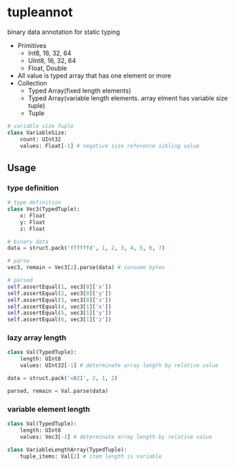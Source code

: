 # tupleannot

binary data annotation for static typing

* Primitives
  * Int8, 16, 32, 64
  * UInt8, 16, 32, 64
  * Float, Double
* All value is typed array that has one element or more
* Collection
  * Typed Array(fixed length elements)
  * Typed Array(variable length elements. array elment has variable size tuple)
  * Tuple

```python
# variable size Tuple
class VariableSize:
    count: UInt32
    values: Float[-1] # negative size reference sibling value
```

## Usage

### type definition

```python
# type definition
class Vec3(TypedTuple):
    x: Float
    y: Float
    z: Float

# binary data
data = struct.pack('ffffffd', 1, 2, 3, 4, 5, 6, 7)

# parse
vec3, remain = Vec3[2].parse(data) # consume bytes

# parsed
self.assertEqual(1, vec3[0]['x'])
self.assertEqual(2, vec3[0]['y'])
self.assertEqual(3, vec3[0]['z'])
self.assertEqual(4, vec3[1]['x'])
self.assertEqual(5, vec3[1]['y'])
self.assertEqual(6, vec3[1]['z'])
```

### lazy array length

```python
class Val(TypedTuple):
    length: UInt8
    values: UInt32[-1] # determinate array length by relative value

data = struct.pack('<B2I', 2, 1, 2)

parsed, remain = Val.parse(data)
```

### variable element length

```python
class Val(TypedTuple):
    length: UInt8
    values: Vec3[-1] # determinate array length by relative value

class VariableLengthArray(TypedTuple):
    tuple_items: Val[2] # item length is variable
```
